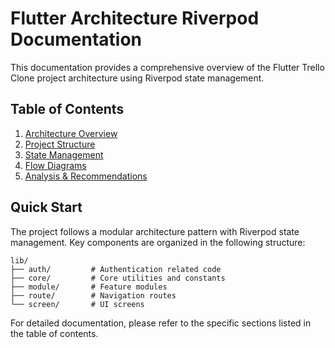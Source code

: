 # Flutter Architecture Riverpod Documentation

This documentation provides a comprehensive overview of the Flutter Trello Clone project architecture using Riverpod state management.

## Table of Contents

1. [Architecture Overview](./architecture/overview.md)
2. [Project Structure](./architecture/project_structure.md)
3. [State Management](./architecture/state_management.md)
4. [Flow Diagrams](./diagrams/README.md)
5. [Analysis & Recommendations](./analysis/analysis.md)

## Quick Start

The project follows a modular architecture pattern with Riverpod state management. Key components are organized in the following structure:

```
lib/
├── auth/         # Authentication related code
├── core/         # Core utilities and constants
├── module/       # Feature modules
├── route/        # Navigation routes
└── screen/       # UI screens
```

For detailed documentation, please refer to the specific sections listed in the table of contents.